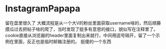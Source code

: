 # InstagramPapapa
留在盘里很久了
大概流程是从一个大V的粉丝里面获取username啥的，然后顺藤摸瓜过去把帖子啥的爬了，当时发现了挺多有意思的接口，貌似写在注释里了。
cookie直接从浏览器的header里面复制出来就行，中间用逗号隔开，留了一个示例在里面，反正也是临时邮箱注册的。
挺傻的一个东西
